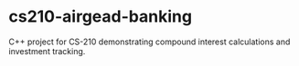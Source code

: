 # cs210-airgead-banking
C++ project for CS-210 demonstrating compound interest calculations and investment tracking.
